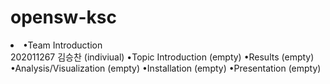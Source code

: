 # opensw-ksc

<li>•Team Introduction</li>
202011267 김승찬 (indiviual)
•Topic Introduction
(empty)
•Results
(empty)
•Analysis/Visualization
(empty)
•Installation
(empty)
•Presentation
(empty)
